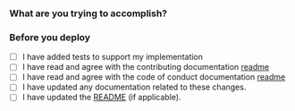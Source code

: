 ### What are you trying to accomplish?

<!-- Optional: add instructions to describe how to test -->

### Before you deploy

- [ ] I have added tests to support my implementation
- [ ] I have read and agree with the contributing documentation [readme](https://github.com/shopify/mobile-checkout-sdk-ios/blob/main/.github/CONTRIBUTING.md)
- [ ] I have read and agree with the code of conduct documentation [readme](https://github.com/shopify/mobile-checkout-sdk-ios/blob/main/.github/CODE_OF_CONDUCT.md)
- [ ] I have updated any documentation related to these changes.
- [ ] I have updated the [README](https://github.com/shopify/mobile-checkout-sdk-ios) (if applicable).
